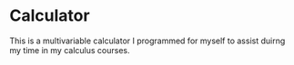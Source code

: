# Calculator
This is a multivariable calculator I programmed for myself to assist duirng my time in my calculus courses.
